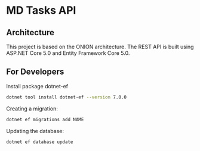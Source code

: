 # MD Tasks API

## Architecture

This project is based on the ONION architecture. The REST API is built using ASP.NET Core 5.0 and Entity Framework Core 5.0.

## For Developers

Install package dotnet-ef

```bash
dotnet tool install dotnet-ef --version 7.0.0
```

Creating a migration:

```bash
dotnet ef migrations add NAME
```

Updating the database:

```bash
dotnet ef database update
```
